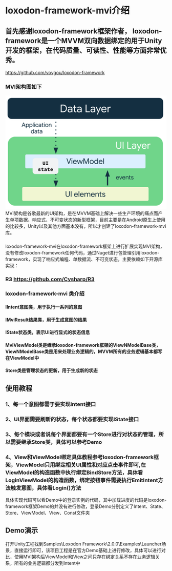# loxodon-framework-mvi介绍
## 首先感谢loxodon-framework框架作者， loxodon-framework是一个MVVM双向数据绑定的用于Unity开发的框架，在代码质量、可读性、性能等方面非常优秀。
https://github.com/vovgou/loxodon-framework
### MVI架构图如下
![alt text](mad-arch-ui-udf.png)
MVI架构是谷歌最新的UI架构，是在MVVM基础上解决一些生产环境的痛点而产生单项数据、响应式、不可变状态的新型框架，目前主要是在Android原生上使用的比较多，Unity以及其他方面基本没有，所以才创建了loxodon-framework-mvi库。
###
loxodon-framework-mvi在loxodon-framework框架上进行扩展实现MVI架构，没有修改loxodon-framework任何代码，通过Nuget进行包管理引用loxodon-framework，实现了响应式编程、单数据流、不可变状态，主要依赖如下开源库实现：
### R3 https://github.com/Cysharp/R3
### loxodon-framework-mvi 类介绍
#### IIntent意图类，用于执行一系列的意图
#### IMviResult结果类，用于生成意图的结果
#### IState状态类，表示UI进行显式的状态信息
#### MviViewModel类是继承loxodon-framework框架的ViewNModelBase类，ViewNModelBase类是用来处理业务逻辑的，MVVM所有的业务逻辑基本都写在ViewModel中
#### Store类是管理状态的更新，用于生成新的状态

## 使用教程
### 1、每一个意图都需于要实现Intent接口
### 2、UI界面需要刷新的状态，每个状态都要实现IState接口
### 3、每个模块或者说每个界面都要有一个Store进行对状态的管理，所以需要继承Store类，具体可以参考Demo
### 4、View和ViewModel绑定具体教程参考loxodon-framework框架，ViewModel只用绑定相关UI属性和对应点击事件即可,在ViewModel的构造函数中执行绑定BindStore方法，具体看LoginViewModel的构造函数，绑定按钮事件需要执行EmitIntent方法触发意图，具体看Login()方法
具体实现代码可以看Demo中的登录实例的代码，其中加载进度的代码是loxodon-framework框架Demo的并没有进行修改，登录Demo分别定义了Intent、State、Store、ViewModel、View、Const文件夹
## Demo演示
打开Unity工程找到Samples\Loxodon Framework\2.0.0\Examples\Launcher场景，直接运行即可，该项目工程是在官方Demo基础上进行修改，具体可以进行对比，使用MVI架构后ViewModel和View之间只存在绑定关系不存在业务逻辑关系，所有的业务逻辑都分发到Intent中